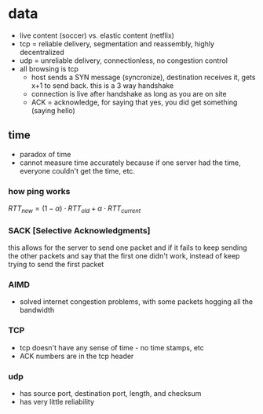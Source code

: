 # data

- live content (soccer) vs. elastic content (netflix)
- tcp = reliable delivery, segmentation and reassembly, highly decentralized
- udp = unreliable delivery, connectionless, no congestion control
- all browsing is tcp
  - host sends a SYN message (syncronize), destination receives it, gets x+1 to send back. this is a 3 way handshake
  - connection is live after handshake as long as you are on site
  - ACK = acknowledge, for saying that yes, you did get something (saying hello)

## time

- paradox of time
- cannot measure time accurately because if one server had the time, everyone couldn't get the time, etc.

### how ping works

$RTT _{new} = (1- \alpha) \cdot RTT _{old} + \alpha \cdot RTT _{current}$

### SACK [Selective Acknowledgments]

this allows for the server to send one packet and if it fails to keep sending the other packets and say that the first one didn't work, instead of keep trying to send the first packet

### AIMD

- solved internet congestion problems, with some packets hogging all the bandwidth

### TCP

- tcp doesn't have any sense of time - no time stamps, etc
- ACK numbers are in the tcp header

### udp

- has source port, destination port, length, and checksum
- has very little reliability
